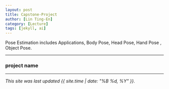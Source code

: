 ```yaml
---
layout: post
title: Capstone-Project
author: [Lin Ting-En]
category: [Lecture]
tags: [jekyll, ai]
---
```


Pose Estimation includes Applications, Body Pose, Head Pose, Hand Pose , Object Pose.

---

### project name




---


*This site was last updated {{ site.time | date: "%B %d, %Y" }}.*

